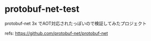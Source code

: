 # protobuf-net-test

protobuf-net 3x でAOT対応されたっぽいので検証してみたプロジェクト

refs: https://github.com/protobuf-net/protobuf-net
